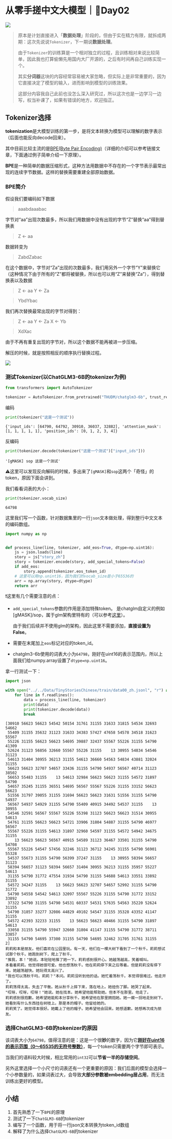 # 从零手搓中文大模型｜🚀Day02

![](https://erxuanyi-1257355350.cos.ap-beijing.myqcloud.com/202408201411362.jpeg)

> 原本是计划直接进入「**数据处理**」阶段的，但由于实在精力有限，就拆成两期：这次先说说`Tokenizer`，下一期说**数据处理**。
>
> 由于`Tokenizer`的训练算是一个相对独立的过程，且训练相对来说比较简单，因此我也打算偷懒先用国内大厂开源的，之后有时间再自己训练实现一个。
>
> 其实**分词器**这块的内容经常容易被大家忽略，但实际上是非常重要的，因为它直接决定了模型的输入，进而影响到模型的训练效果。
>
> 这部分内容我自己此前也没怎么深入研究过，所以这次也是一边学习一边写，权当补课了，如果有错误的地方，欢迎指正。

## Tokenizer选择

**tokenization**是大模型训练的第一步，是将文本转换为模型可以理解的数字表示（后面也能反向decode回来）。

其中目前比较主流的是[BPE(Byte Pair Encoding)](https://zhuanlan.zhihu.com/p/424631681)（详细的介绍可以参考链接文章，下面通过例子简单介绍一下原理）。

**BPE**是一种简单的数据压缩形式，这种方法用数据中不存在的一个字节表示最常出现的连续字节数据。这样的替换需要重建全部原始数据。

### BPE简介

假设我们要编码如下数据

> aaabdaaabac

字节对“aa”出现次数最多，所以我们用数据中没有出现的字节“Z”替换“aa”得到替换表

> Z <- aa

数据转变为

> ZabdZabac

在这个数据中，字节对“Za”出现的次数最多，我们用另外一个字节“Y”来替换它（这种情况下由于所有的“Z”都将被替换，所以也可以用“Z”来替换“Za”），得到替换表以及数据

> Z <- aa
> Y <- Za

> YbdYbac

我们再次替换最常出现的字节对得到：

> Z <- aa
> Y <- Za
> X <- Yb

> XdXac

由于不再有重复出现的字节对，所以这个数据不能再被进一步压缩。

解压的时候，就是按照相反的顺序执行替换过程。




![](https://erxuanyi-1257355350.cos.ap-beijing.myqcloud.com/202408201408427.jpeg)

### 测试Tokenizer(以ChatGLM3-6B的tokenizer为例)


```python
from transformers import AutoTokenizer

tokenizer = AutoTokenizer.from_pretrained("THUDM/chatglm3-6b", trust_remote_code=True)
```


编码


```python
print(tokenizer("这是一个测试"))
```



```
{'input_ids': [64790, 64792, 30910, 36037, 32882], 'attention_mask': [1, 1, 1, 1, 1], 'position_ids': [0, 1, 2, 3, 4]}
```



反编码


```python
print(tokenizer.decode(tokenizer("这是一个测试")["input_ids"]))
```



```
'[gMASK] sop 这是一个测试'
```



⚠️这里可以发现反向解码的时候，多出来了`[gMASK]`和`sop`这两个「奇怪」的token，原因下面会讲到。

我们看看词表的大小：


```python
print(tokenizer.vocab_size)
```




```
64798
```



这里我们写一个函数，针对数据集里的一行`json`文本做处理，得到整行中文文本的编码数组。


```python
import numpy as np


def process_line(line, tokenizer, add_eos=True, dtype=np.uint16):
    js = json.loads(line)
    story = js["story_zh"]
    story = tokenizer.encode(story, add_special_tokens=False)
    if add_eos:
        story.append(tokenizer.eos_token_id)
    # 这里可以用np.unint16，因为我们的vocab_size是小于65536的
    arr = np.array(story, dtype=dtype)
    return arr
```

❗️这里有几个需要注意的点：
- `add_special_tokens`参数的作用是添加特殊token。
  是chatglm自定义的例如[gMASK]/sop，属于glm架构里特有的（可以参考[这里](https://github.com/THUDM/ChatGLM3/issues/183)）。
  
  由于我们后续并不使用glm的架构，因此这里不需要添加，**直接设置为False**。
- 需要在末尾加上`eos`标记对应的token_id。
- chatglm3-6b使用的词表大小为`64798`，刚好在uint16的表示范围内，所以上面我们给numpy.array设置了`dtype=np.uint16`。

拿一行测试一下：


```python
import json

with open("../../Data/TinyStoriesChinese/train/data00_zh.jsonl", "r") as f:
    for line in f.readlines():
        data = process_line(line, tokenizer)
        print(data)
        print(tokenizer.decode(data))
        break
```
```
[30910 56623 56623 54542 50154 31761 31155 31633 31815 54534 32693 54662
 55409 31155 35632 31123 31633 34383 57427 47658 54578 34518 31623 55567
 55226 31155 56623 56623 54695 39887 32437 55567 55226 31155 54790 41309
 52624 31123 56856 32660 55567 55226 31155    13 30955 54834 54546 31123
 54613 31404 30955 36213 31155 54613 36660 54563 54834 43881 32024 31155
 56623 56623 32707 54657 33436 31155 54790 54937 56567 40714 31123 38502
 56653 55483 31155    13 54613 32984 56623 56623 31155 54572 31897 54790
 54657 35245 31155 36551 54695 56567 55567 55226 31155 33152 56623 56623
 51556 31797 39055 31155 31694 56623 56623 31631 51556 31155 54790 54937
 56567 54937 54929 31155 54790 55409 40915 34492 54537 31155    13 30955
 54546 32591 56567 55567 55226 55398 31123 56623 56623 31514 30955 54613
 54761 31155 56623 56623 54721 33906 31804 54887 31155 54790 46977 56567
 55567 55226 31155 54613 31897 32960 54597 31155 54572 54942 34675 31155
    13 56623 56623 56567 40915 54589 31123 36467 33501 31155 54790 54708
 55567 55226 54547 57456 32246 31123 36712 34245 31155 54790 56901 55328
 54537 55673 31155 54790 56399 37247 31155    13 30955 58394 56657 31123
 58394 56657 31123 58394 56657 31404 30955 36213 31155 35957 55227 54613
 31155 54790 31772 47554 31934 54790 31155 54688 54613 33551 33892 31155
 54572 34247 31155    13 56623 56623 32707 54657 52992 31155 54790 31772
 54790 54558 54542 54613 32097 55567 55226 31155 54790 31772 33152 33892
 37322 54790 31155 54790 54531 60337 54531 57635 54563 35220 52624 31155
 54790 31857 33277 32086 44829 49102 54547 31155 35328 43352 41147 31155
 54572 42393 32233 31155    13 56623 56623 40466 31155 54790 31897 54613
 33058 31155 54790 55947 32660 31804 41147 31155 54790 31772 38711 33857
 31155 54790 54695 37300 31155 54790 54695 32462 31705 31761 31155     2]
莉莉和本是朋友。他们喜欢在公园里玩。有一天，他们在一棵大树下看到了一个秋千。莉莉想试试那个秋千。她跑到树下，爬上了秋千。
"推我，本！"她说。本轻轻地推了她一下。莉莉感到很开心。她越荡越高，笑着喊叫。
本看着莉莉。他觉得她很可爱。他也想荡秋千。他在莉莉停下来之后等着。但是莉莉没有停下来。她越荡越快。她玩得太高兴了。
"我也可以荡秋千吗，莉莉？"本问。莉莉没听到他的话。她忙着荡秋千。本觉得很难过。他走开了。
莉莉荡得太高，失去了平衡。她从秋千上摔下来，落在地上。她扭伤了脚。她哭了起来。
"哎呀，哎呀，哎呀！"她说。她在找本。她希望他能帮助她。但本不在那里。他走了。
莉莉感到很抱歉。她希望她能和本分享秋千。她希望他在那里拥抱她。她一瘸一拐地走到树下。她看到有什么东西挂在树枝上。那是本的帽子。他留给她的。
莉莉笑了。她觉得本很好。她戴上了他的帽子。她希望他会回来。她想道歉。她想再次成为朋友。
```


### 选择ChatGLM3-6B的tokenizer的原因

该词表大小为`64798`，值得注意的是：这是一个很**妙**的数字，因为它<u>**刚好在uint16的表示范围（0～65535的无符号整数）**</u>，每一个token只需要两个字节即可表示。

当我们的语料较大时候，相比常用的`int32`可以**节省一半的存储空间**。

另外这里选择一个小尺寸的词表还有一个更重要的原因：我们后面的模型会选择一个小参数量的，如果词表过大，会导致**大部分参数被embedding层占用**，而无法训练出更好的模型。

## 小结
1. 首先熟悉了一下`BPE`的原理
2. 测试了一下`ChatGLM3-6B`的tokenizer
3. 编写了一个函数，用于将一行json文本转换为token_id数组
4. 解释了为什么选择`ChatGLM3-6B`的tokenizer

